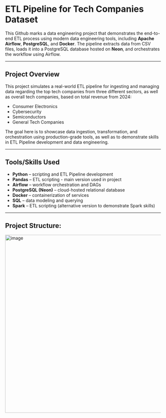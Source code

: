 
# ETL Pipeline for Tech Companies Dataset

This Github marks a data engineering project that demonstrates the end-to-end ETL process using modern data engineering tools, including **Apache Airflow**, **PostgreSQL**, and **Docker**. The pipeline extracts data from CSV files, loads it into a PostgreSQL database hosted on **Neon**, and orchestrates the workflow using Airflow.

---

## Project Overview

This project simulates a real-world ETL pipeline for ingesting and managing data regarding the top tech companies from three different sectors, as well as overall tech companies, based on total revenue from 2024:

- Consumer Electronics
- Cybersecurity
- Semiconductors
- General Tech Companies

The goal here is to showcase data ingestion, transformation, and orchestration using production-grade tools, as well as to demonstrate skills in ETL Pipeline development and data engineering.

---

## Tools/Skills Used

- **Python** – scripting and ETL Pipeline development
- **Pandas** – ETL scripting - main version used in project
- **Airflow** – workflow orchestration and DAGs
- **PostgreSQL (Neon)** – cloud-hosted relational database
- **Docker** – containerization of services
- **SQL** – data modeling and querying
- **Spark** – ETL scripting (alternative version to demonstrate Spark skills)
---

## Project Structure:
<img width="922" height="577" alt="image" src="https://github.com/user-attachments/assets/5d0288dc-64fa-4d40-acea-1456dfd78151" />

